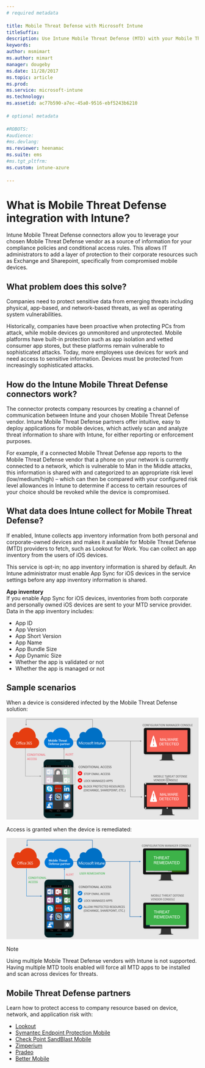 ```yaml
---
# required metadata

title: Mobile Threat Defense with Microsoft Intune
titleSuffix:
description: Use Intune Mobile Threat Defense (MTD) with your Mobile Threat Defense partner to protect access to company resources based on device risk.
keywords:
author: msmimart
ms.author: mimart
manager: dougeby
ms.date: 11/28/2017
ms.topic: article
ms.prod:
ms.service: microsoft-intune
ms.technology:
ms.assetid: ac77b590-a7ec-45a0-9516-ebf5243b6210

# optional metadata

#ROBOTS:
#audience:
#ms.devlang:
ms.reviewer: heenamac
ms.suite: ems
#ms.tgt_pltfrm:
ms.custom: intune-azure

---
```


# What is Mobile Threat Defense integration with Intune?


Intune Mobile Threat Defense connectors allow you to leverage your chosen Mobile Threat Defense vendor as a source of information for your compliance policies and conditional access rules. This allows IT administrators to add a layer of protection to their corporate resources such as Exchange and Sharepoint, specifically from compromised mobile devices.

## What problem does this solve?

Companies need to protect sensitive data from emerging threats including physical, app-based, and network-based threats, as well as operating system vulnerabilities.

Historically, companies have been proactive when protecting PCs from attack, while mobile devices go unmonitored and unprotected. Mobile platforms have built-in protection such as app isolation and vetted consumer app stores, but these platforms remain vulnerable to sophisticated attacks. Today, more employees use devices for work and need access to sensitive information. Devices must be protected from increasingly sophisticated attacks.

## How do the Intune Mobile Threat Defense connectors work?

The connector protects company resources by creating a channel of communication between Intune and your chosen Mobile Threat Defense vendor. Intune Mobile Threat Defense partners offer intuitive, easy to deploy applications for mobile devices, which actively scan and analyze threat information to share with Intune, for either reporting or enforcement purposes. 

For example, if a connected Mobile Threat Defense app reports to the Mobile Threat Defense vendor that a phone on your network is currently connected to a network, which is vulnerable to Man in the Middle attacks, this information is shared with and categorized to an appropriate risk level (low/medium/high) – which can then be compared with your configured risk level allowances in Intune to determine if access to certain resources of your choice should be revoked while the device is compromised.

## What data does Intune collect for Mobile Threat Defense?

If enabled, Intune collects app inventory information from both personal and corporate-owned devices and makes it available for Mobile Threat Defense (MTD) providers to fetch, such as Lookout for Work. You can collect an app inventory from the users of iOS devices.

This service is opt-in; no app inventory information is shared by default. An Intune administrator must enable App Sync for iOS devices in the service settings before any app inventory information is shared.

**App inventory**  
If you enable App Sync for iOS devices, inventories from both corporate and personally owned iOS devices are sent to your MTD service provider. Data in the app inventory includes:

 - App ID
 - App Version
 - App Short Version
 - App Name
 - App Bundle Size
 - App Dynamic Size
 - Whether the app is validated or not
 - Whether the app is managed or not

## Sample scenarios

When a device is considered infected by the Mobile Threat Defense solution:

![Image showing a Mobile Threat Defense infected device](./media/MTD-image-1.png)

Access is granted when the device is remediated:

![Image showing a Mobile Threat Defense Access granted](./media/MTD-image-2.png)

> [!NOTE] 
> Using multiple Mobile Threat Defense vendors with Intune is not supported. Having multiple MTD tools enabled will force all MTD apps to be installed and scan across devices for threats.

## Mobile Threat Defense partners

Learn how to protect access to company resource based on device, network, and application risk with:

- [Lookout](lookout-mobile-threat-defense-connector.md)
- [Symantec Endpoint Protection Mobile](skycure-mobile-threat-defense-connector.md)
- [Check Point SandBlast Mobile](checkpoint-sandblast-mobile-mobile-threat-defense-connector.md)
- [Zimperium](zimperium-mobile-threat-defense-connector.md)
- [Pradeo](pradeo-mobile-threat-defense-connector.md)
- [Better Mobile](better-mobile-threat-defense-connector.md)
